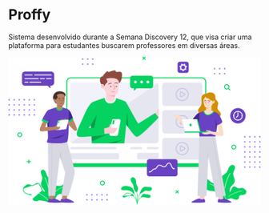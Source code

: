 # Proffy
Sistema desenvolvido durante a Semana Discovery 12, que visa criar uma plataforma para estudantes buscarem professores em diversas áreas.


<p align="center">
    <img src="https://github.com/fanuelcouto99/Proffy-NLW/blob/main/public/assets/landing.svg" width="600">
</p>